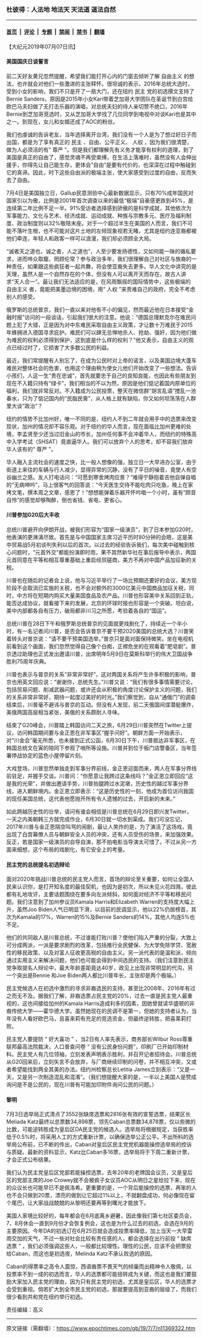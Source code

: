 ### 杜彼得：人法地 地法天 天法道 道法自然

---

#### [首页](../../../..?n11369322) &nbsp;|&nbsp; [评论](../../../../../epoch-comment?n11369322) &nbsp;|&nbsp; [专题](../../../../../epoch-special?n11369322) &nbsp;|&nbsp; [禁闻](../../../../../epoch-news?n11369322) &nbsp;|&nbsp; [禁书](../../../../../books?n11369322) &nbsp;|&nbsp; [翻墙](https://github.com/gfw-breaker/nogfw/blob/master/README.md?n11369322)


<div class="post_content" id="artbody" itemprop="articleBody">
 <!-- article content begin -->
 <p>
  【大纪元2019年07月07日讯】
 </p>
 <h4>
  美国国庆日谈誓言
 </h4>
 <p>
  前二天好友黄兄忽然提醒，希望我们能打开心内的门窗去倾听了解
  <ok href="https://www.epochtimes.com/gb/tag/%E8%87%AA%E7%94%B1%E4%B8%BB%E4%B9%89.html">
   自由主义
  </ok>
  的想法，也许就会对他们一些激进的主张释怀。很坦诚的表示，2016年总统大选时，受到小女的影响，我们不只是开了一扇大门，还在纽约
  <ok href="https://www.epochtimes.com/gb/tag/%E6%B0%91%E4%B8%BB.html">
   民主
  </ok>
  党的初选撰文支持了Bernie Sanders，原因是2015年小女Kari带着芝加哥大学团队在圣诞节到白宫给欧巴马夫妇做了无打击乐器的演唱，对总统夫妇的待人亲切赞不绝口，2016年Bernie到芝加哥竞选时，又从芝加哥大学找了几位同学到电视中对谈Kari也是其中之一。到现在，女儿和女婿还成了AOC的粉丝。
 </p>
 <p>
  我们也虔诚的告诉老友，当年选择离开台湾，我们没有一个人是为了想过好日子而出国，都是为了享有真正的
  <ok href="https://www.epochtimes.com/gb/tag/%E6%B0%91%E4%B8%BB.html">
   民主
  </ok>
  、自由、公平正义、
  <ok href="https://www.epochtimes.com/gb/tag/%E4%BA%BA%E6%9D%83.html">
   人权
  </ok>
  ，因为我们很清楚，做为人必须活的有“
  <ok href="https://www.epochtimes.com/gb/tag/%E5%B0%8A%E4%B8%A5.html">
   尊严
  </ok>
  ”。但是我们都理解先有义务才能享有权利的道理，到了美国是真正的自由了，感觉灵魂不再受束缚，在生活上落难时，虽然没有人会伸出援手，你得先让自己能生存，更体会“自由”是要有代价的，也深深在过程中触碰到它的真谛。因此，时下这些自由派的极端主张，使大家感受到过度的自由，反而失去了自由。
 </p>
 <p>
  7月4日是美国独立日，Gallup民意测验中心最新数据显示，只有70%成年国民对国家引以为傲，比例是2001年首次调查以来的最低“极端”自豪感更跌到45%，是连续第二年比例不足一半。91%受访者选择感到骄傲的是科学成就，其他依次为军事能力、文化与艺术、经济成就、运动成就、种族与宗教多元、医疗及福利制度、政治制度则以32%敬陪末座。对于一个超过半生在美国的人而言，我们不可能不落叶生根，也不可能对这片土地的左倾现象视若无睹，尤其是纽约连亚裔都被他们牵连，年轻人和政客一样可以浪漫，我们却必须顾全大局。
 </p>
 <p>
  “诚者天之道也，诚之者，人之道也”，人至少要发扬德性，又如何能一昩的循私要求，进而哗众取竉、罔顾伦常？参与政治多年，我们很理解自己对社区与族裔的一种责任，如果跟这些疯狂者一起共舞，将会使亚裔失去更多。华人文化中讲究的是天理，虽然人是一个自然存在的个体，但没有人可以离开天而存在，故古人讲求“天人合一”。最让我们无法适应的是，在风雨飘摇的国际情势中，这些极端的
  <ok href="https://www.epochtimes.com/gb/tag/%E8%87%AA%E7%94%B1%E4%B8%BB%E4%B9%89.html">
   自由主义
  </ok>
  者，竟能把美墨边境的困境，用“
  <ok href="https://www.epochtimes.com/gb/tag/%E4%BA%BA%E6%9D%83.html">
   人权
  </ok>
  ”来责难自己的政府，完全不考虑别人的感受。
 </p>
 <p>
  俄罗斯的总统普京，我们一直以来对他有不小的偏见，然而最近他在日本接受“金融时报”访问的一段谈话，引起我们很大的注意。他说：“德国总理默克尔在难民问题上犯了大错，正是因为对中东难民采取自由主义政策，才让数十万难民于2015年蜂拥进入德国寻求庇护。难民们可以肆无忌惮地杀人、抢劫、强奸，因为他们做为难民的权利必须得到保护，这到底是什么样的权利？”他又表示，自由主义的观点已经过时了，它损害了大多数公民的利益。
 </p>
 <p>
  最近，我们常提醒有人别忘了，在成为公民时对上帝的诺言，以及美国边境大蓬车难民对整体社会的危害，也用这个理由稍为使女儿他们开始改变了一些想法。告诉小孩们，人这一生“贵在忠诚”，首先就要忠于自己的良知良能，也因此有些朋友到现在不入籍只持有“绿卡”，我们相当的不以为然，原因是他们惦记着国内原单位的福利，我们就非常反对。不入籍成为公民投票，整天在微信群“胡言乱语”搅乱一池春水，只为了惦记国内的“民脂民膏”，从人格上就有缺陷，你又如何坦荡荡在人群里大谈“政治”？
 </p>
 <p>
  纽约的情势不比加州好，唯一不同的是，纽约人不到二年就会用手中的选票来改变现状，加州的情况却不容乐观。对于纽约的华人而言，现在面临比加州更难的处境，李孟贤至少还当过旧金山的市长，加州任何事不会冲着华人，而纽约的特殊高中入学考试（SHSAT）竟直逼华人。我们可以放弃个人的思考，却不容我们放弃华人该有的“
  <ok href="https://www.epochtimes.com/gb/tag/%E5%B0%8A%E4%B8%A5.html">
   尊严
  </ok>
  ”。
 </p>
 <p>
  华人融入主流社会的速度之快，比一般人想像的强，独立日一大早进办公室，由于街道上来往的车辆与行人减少，显得异常的沉静，没有了平日的噪音，竟使人有空谷幽兰之感。友人打电话问：“可愿到寒舍烤肉应景？”难得宁静抱着吉他自弹自唱的“无病呻吟”，马上很客气的回答说：“今天医生交待不能吃肉只吃鱼，晚上在家烤文笔，撰本周之文章，感恩了！”想想能弹着乐器开怀吟唱一个小时，虽有“顾音自怜”的感觉却够陶醉，倒也省钱、省电、更省心。
 </p>
 <h4>
  川普参加G20后大丰收
 </h4>
 <p>
  总统川普避开向伊朗开战，被我们形容为“国家一级演员”，到了日本参加G20时，他表演的更淋漓尽致。首先是与中国国家主席习近平历时80分钟的会晤，这是美中贸易战5月初谈判失利以后的首次。以过去的经验告诉我们，每次美中碰触到核心问题时，“元首外交”都能扮演即时雨，果不其然新华社在事后报导中表示，两国元首同意在平等和相互尊重基础上重启经贸磋商，美方不再对中国产品加征新的关税。
 </p>
 <p>
  川普也在随后的记者会上说，他与习近平举行了一场比预期还要好的会议，美方现阶段不会取消已实施的关税，也不会对额外的3000亿美元中国商品加征关税，同时，中方将在短期内购买大量美国食品及农产品。川普也形容美中关系回到正轨，能否达成协议，就看接下来的发展，北京的环球时报也形容是一个突破。坦白说，美中内部都各自有压力，破局都非川习之所愿，考验着各自的“国运”。
 </p>
 <p>
  总统川普在28日下午和俄罗斯总统普京的见面就更戏剧化了，持续近一个半小时，有一名记者问川普，是否会告诉普京不要干预2020美国的总统大选？川普笑着转头对普京说：“请不要干预美国选举。”普京只是面对面保持微笑。坐在电视机前看到这个画面，我们忽然觉得自己像个白痴，正襟危坐的在观看着“肥皂剧”。普京透过助理也正式发出邀请川普，出席明年5月9日在莫斯科举行的伟大卫国战争胜利75周年庆典。
 </p>
 <p>
  川普也表示与普京的关系“非常非常好”，这对两国关系将产生许多积极的影响，普京也用英文回应说：“谢谢你，总统先生。”川普又说：“我们有很多事情需要讨论，包括贸易问题、削减武器问题，或许还会从积极的角度讨论保护主义的问题，我们的关系非常非常好，期待一起度过美好的时光。”我们察觉到，自从“通俄门”的调查结束后，川普毫不避讳与普京的互动。但没有人发现，前二天俄国间谍潜艇爆炸，美俄两国高层相当紧张，美俄的关系颇耐人寻味。
 </p>
 <p>
  结束了G20峰会，川普踏上韩国访问二天之旅，6月29日川普突然在Twitter上提议，访问韩国期间要与金正恩在非军事区“握手问好”。朝鲜方面一开始表示，对“川金会”毫无所悉，也未接到正式公函，6月30日下午，川普抵达非军事区，在韩国总统文在寅的陪同下参观了哨所等设施。川普并到位于板门店警备区，当年签署停战协定的蓝色小屋停留片刻。
 </p>
 <p>
  大戏登场，川普忽然单独走到军事分界前线，金正恩迎面而来，两人在军事分界线前驻足，并握手交谈。川普问：“你愿意让我跨过这条线吗？”金正恩立即回应“这是我的光荣”，并做出邀请手势，川普抬腿跨过水泥墩，历史性的越过军事分界线，进入朝鲜境内。金正恩立即表示：“这是历史性的一刻，他成为首位访问我国的现任美国总统，这代表他愿抛开所有令人遗憾的过去，开启新的未来。”
 </p>
 <p>
  如此跨越历史性的壮举，请问有谁会相信是川普总统在6月29日即兴发Twitter，一天之内美朝韩三方就完成作业，6月30日就一切水到渠成。我们可没忘记，2017年川普与金正恩隔空叫骂的闹剧，最让人笑炸的是，为了演活了这场戏，竟出现了白宫幕僚人员与朝鲜安全人员的冲突，还有人员受伤的场景，来加强效果。反正，若是国家一级演员的自导自演，那不拍电影当导演太可惜了。不过从另一方面来细想，这个布局的戏剧化，有它安全上的考量。
 </p>
 <h4>
  民主党的总统提名初选辩论
 </h4>
 <p>
  面对2020年挑战川普总统的民主党人而言，首场的辩论至关重要，如何让全国人民来认识你，是打开知名度的最佳契机，也因为是初次，所以未见火花四溅，彼此都有礼地攻讦，主要话题围绕在要多向左派倾斜，如何面对经济不平等和移民问题。我们注意到了加州参议员Kamala Harris和Elizabeth Warren的支持度大幅上升，虽然Joo Biden人气已明显下滑，以目前的民调显示，他以22%仍居榜首，其次为Kamala的17%，Warren的15%及Bernie Sanders的14%，其他人均连5%也不足。
 </p>
 <p>
  他们的共同敌人是川普总统，不过谁能打败川普？使他们陷入严重的分裂，大致上可分成两派，一派是要求剧烈的改革，包括推行全民健保、为大学免除学贷、宽赦性的移民政策、以及对富人征收更高税的自由主义。另一派代表的是温和派，倾向通过实用主义来解决问题，他们也可能会得到中间选民的支持。（我们注意到民主党争取提名人辩论中，最大年龄差距竟达40岁，政见上出现非常明显的代沟，另一个突出是Bennie 和Joe Biden两人都比川普年长，主张却是两个极端。）
 </p>
 <p>
  民主党候选人在初选中激烈的寻求非裔选民的支持，甚至比2008年、2016年有过之而无不及。据我们了解，非裔选票占民主党的20%，过去一直是民主党人最重视的，这也间接给加州的Kamala Harris造成利多的因素，因她曾就读华盛顿的非裔传统大学——霍华德大学。虽然她现在的民调不是第一，但她的支持者认为，当年没有人看好欧巴马，且喜来莉有充足的竞选资金，但最终逆转胜，把喜莱莉打败。
 </p>
 <p>
  民主党人要提防
  <span class="s1">
   “
  </span>
  好大喜功
  <span class="s1">
   ”
  </span>
  ，当2日有人率先表示，商务部长Wilbur Ross尊重联邦最高法院裁决，人口普查问卷
  <span class="s1">
   “
  </span>
  没有公民身份问题”，印刷厂已开始印制材料。民主党人有几位领袖，立刻发表声明表示胜利，并召开记者招待会。川普总统从G20回来后，立刻矢言不会放弃，与厂商继续印制的问卷，并不相互冲突，又或者希望能找到两全其美的办法。纽约州检察总长Letitia James立刻表示：“又是一天，又是另一次制造混乱和混淆”。（我们想提醒大家的是，一半以上美国人是赞成询问是不是公民的，现在川普有可能加印附件询问公民的问题。）
 </p>
 <h4>
  黎明
 </h4>
 <p>
  7月3日选举局正式清点了3552张缺席选票和2816张有效的宣誓选票，结果区长Meliada Katz最终以总票数34,898票，领先Caban总票数34,878票，仅以些微的比数，可能逆转胜成为皇后区DA民主党的候选人。选举局将根据规定，当获胜率低于0.5%时，将采用人工的方式重新计票，以确保选举公正公平。不出所料的选举局公布前，已不断的传出，Caban对皇后区民主党党机器能操控选举局的控诉与质疑。最新的资料显示，Katz比Caban多16票，选举局将于下周二重新计票，才会正式公布结果。
 </p>
 <p>
  我们认为民主党皇后区党部若能操控选票，去年20年的老牌国会议员，又是皇后区的党部主席的Joe Crowey就不会被疯子女议员AOC从明日之星给拉下来，现在的众议长也可能早已不是佩洛希。更重要的是，一个背后能操控的选票，再笨的人也不会只做到20票，漂亮的做到让它超过1%以上，不就翻盘成功，何必像现在留个尾巴，让大家战战兢兢的从黎明还要再等到曙光才能放下。
 </p>
 <p>
  美国人家境比较好的，每年都会在6月底离乡避暑，因此像我们第七社区委员会，7、8月休会一直到9月份才会恢复例会，这也是为什么过去的初选，会选在9月的主要原因。今年DA的初选订在6月25日就会造成投票率降低，加上当天一大早雷雨交加的天气，不过一些对社会比较有责任感的人，都会选择在出行前投
  <span class="s1">
   “
  </span>
  缺席选票
  <span class="s1">
   ”
  </span>
  ，我们必须强调这些人，一般都比较理性。理性的公民，应该不会把票投给Caban，而这也是初选夜，Melinda Katz不承认败选的原因。
 </p>
 <p>
  Caban的得票率之高令人震惊，西语裔票不畏天气的倾巢而出精神令人敬佩，以投票率不到一成的初选而言，华人的选票都可能扭转成为关键，而这也是我们要鼓励大家加入民主党的理由，因为只有民主党的初选，尤其是皇后区，华人的选票才会受到重视。倘若扩大到全市民主党的初选，那就要提高到亚裔的层级了，而我们很少看到共和党在纽约举行初选。
 </p>
 <p>
  责任编辑：高义
 </p>
 <!-- article content end -->
 <div id="below_article_ad">
 </div>
</div>


---

原文链接（需翻墙）：https://www.epochtimes.com/gb/19/7/7/n11369322.htm
